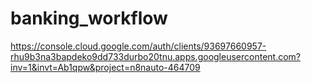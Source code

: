 # banking_workflow

https://console.cloud.google.com/auth/clients/93697660957-rhu9b3na3bapdeko9dd733durbo20tnu.apps.googleusercontent.com?inv=1&invt=Ab1qpw&project=n8nauto-464709
